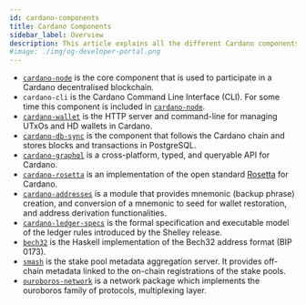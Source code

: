 ```yaml
---
id: cardano-components
title: Cardano Components
sidebar_label: Overview
description: This article explains all the different Cardano components and their functions.
#image: ./img/og-developer-portal.png
--- 
```


- [`cardano-node`](https://github.com/input-output-hk/cardano-node#cardano-node-overview) is the core component that is used to participate in a Cardano decentralised blockchain. 
- `cardano-cli` is the Cardano Command Line Interface (CLI). For some time this component is included in [`cardano-node`](https://github.com/input-output-hk/cardano-node#cardano-node-overview).
- [`cardano-wallet`](https://github.com/input-output-hk/cardano-wallet#overview) is the HTTP server and command-line for managing UTxOs and HD wallets in Cardano.
- [`cardano-db-sync`](https://github.com/input-output-hk/cardano-db-sync#cardano-db-sync) is the component that follows the Cardano chain and stores blocks and transactions in PostgreSQL.
- [`cardano-graphql`](https://github.com/input-output-hk/cardano-graphql#overview) is a cross-platform, typed, and queryable API for Cardano.
- [`cardano-rosetta`](https://github.com/input-output-hk/cardano-rosetta#cardano-rosetta) is an implementation of the open standard [Rosetta](https://www.rosetta-api.org/) for Cardano.
- [`cardano-addresses`](https://github.com/input-output-hk/cardano-addresses#overview) is a module that provides mnemonic (backup phrase) creation, and conversion of a mnemonic to seed for wallet restoration, and address derivation functionalities.
- [`cardano-ledger-specs`](https://github.com/input-output-hk/cardano-ledger-specs#cardano-ledger) is the formal specification and executable model of the ledger rules introduced by the Shelley release.
- [`bech32`](https://github.com/input-output-hk/bech32#bech32-command-line) is the Haskell implementation of the Bech32 address format (BIP 0173).
- [`smash`](https://github.com/input-output-hk/smash#smash-overview) is the stake pool metadata aggregation server. It provides off-chain metadata linked to the on-chain registrations of the stake pools.
- [`ouroboros-network`](https://github.com/input-output-hk/ouroboros-network/#ouroboros-network) is a network package which implements the ouroboros family of protocols, multiplexing layer.
